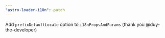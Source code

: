 ```yaml
---
"astro-loader-i18n": patch
---
```


Add `prefixDefaultLocale` option to `i18nPropsAndParams` (thank you @duy-the-developer)
